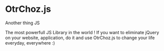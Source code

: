 # OtrChoz.js
Another thing JS 

The most powerfull JS Library in the world ! 
If you want to eliminate jQuery on your website, application, do it and use OtrChoz.js to change your life everyday, everywhere :)
